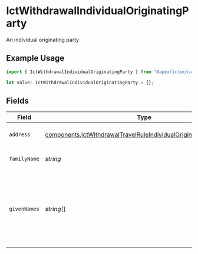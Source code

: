 # IctWithdrawalIndividualOriginatingParty

An individual originating party

## Example Usage

```typescript
import { IctWithdrawalIndividualOriginatingParty } from "@apexfintechsolutions/ascend-sdk/models/components";

let value: IctWithdrawalIndividualOriginatingParty = {};
```

## Fields

| Field                                                                                                                                                      | Type                                                                                                                                                       | Required                                                                                                                                                   | Description                                                                                                                                                | Example                                                                                                                                                    |
| ---------------------------------------------------------------------------------------------------------------------------------------------------------- | ---------------------------------------------------------------------------------------------------------------------------------------------------------- | ---------------------------------------------------------------------------------------------------------------------------------------------------------- | ---------------------------------------------------------------------------------------------------------------------------------------------------------- | ---------------------------------------------------------------------------------------------------------------------------------------------------------- |
| `address`                                                                                                                                                  | [components.IctWithdrawalTravelRuleIndividualOriginatingPartyAddress](../../models/components/ictwithdrawaltravelruleindividualoriginatingpartyaddress.md) | :heavy_minus_sign:                                                                                                                                         | The address of the party                                                                                                                                   |                                                                                                                                                            |
| `familyName`                                                                                                                                               | *string*                                                                                                                                                   | :heavy_minus_sign:                                                                                                                                         | The last name of the party                                                                                                                                 | Dough                                                                                                                                                      |
| `givenNames`                                                                                                                                               | *string*[]                                                                                                                                                 | :heavy_minus_sign:                                                                                                                                         | The first name of the party as well as any non-primary given names (e.g. middle names)                                                                     | [<br/>"Jane"<br/>]                                                                                                                                         |